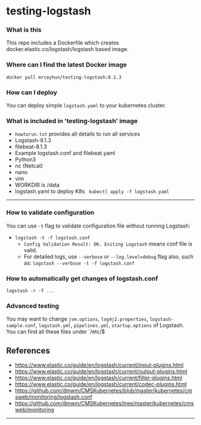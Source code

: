 # testing-logstash

### What is this
This repo includes a Dockerfile which creates docker.elastic.co/logstash/logstash based image.

### Where can I find the latest Docker image
`docker pull mrceyhun/testing-logstash:8.1.3`

### How can I deploy
You can deploy simple `logstash.yaml` to your kubernetes cluster.

### What is included in 'testing-logstash' image
- `howtorun.txt` provides all details to run all services
- Logstash-8.1.3
- filebeat-8.1.3
- Example logstash.conf and filebeat.yaml
- Python3
- nc (Netcat)
- nano
- vim
- WORKDIR is /data
- logstash.yaml to deploy K8s ` kubectl apply -f logstash.yaml`

---


### How to validate configuration
You can use `-t` flag to validate configuration file without running Logstash:
- `logstash -t -f logstash.conf`
  - `Config Validation Result: OK. Exiting Logstash` means conf file is valid.
  - For detailed logs, use `--verbose` or `--log.level=debug` flag also, such as: `logstash --verbose -t -f logstash.conf`

### How to automatically get changes of logstash.conf
`logstash -r -f ...`


### Advanced testing
You may want to change `jvm.options`, `log4j2.properties`, `logstash-sample.conf`, `logstash.yml`, `pipelines.yml`, `startup.options` of Logstash. You can find all these files under 
`/etc/$


## References
- https://www.elastic.co/guide/en/logstash/current/input-plugins.html
- https://www.elastic.co/guide/en/logstash/current/output-plugins.html
- https://www.elastic.co/guide/en/logstash/current/filter-plugins.html
- https://www.elastic.co/guide/en/logstash/current/codec-plugins.html
- https://github.com/dmwm/CMSKubernetes/blob/master/kubernetes/cmsweb/monitoring/logstash.conf
- https://github.com/dmwm/CMSKubernetes/tree/master/kubernetes/cmsweb/monitoring

---
